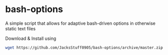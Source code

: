# bash-options
A simple script that allows for adaptive bash-driven options in otherwise static text files


Download & Install using
```bash
wget https://github.com/JacksStuff0905/bash-options/archive/master.zip && unzip master.zip && bash bash-options/install.sh; rm -r bash-options; rm master.zip
```
